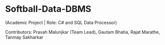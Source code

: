 # Softball-Data-DBMS
<p> (Academic Project | Role: C# and SQL Data Processor) </p>
<p> Contributors: Pravah Malunjkar (Team Lead), Gautam Bhatia, Rajat Marathe, Tanmay Sakharkar </p>
